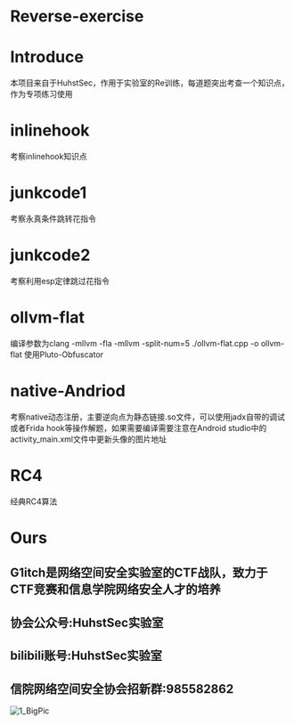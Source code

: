 # Reverse-exercise
# Introduce
本项目来自于HuhstSec，作用于实验室的Re训练，每道题突出考查一个知识点，作为专项练习使用

# inlinehook
考察inlinehook知识点
# junkcode1
考察永真条件跳转花指令
# junkcode2
考察利用esp定律跳过花指令
# ollvm-flat
编译参数为clang -mllvm -fla -mllvm -split-num=5 ./ollvm-flat.cpp -o ollvm-flat
使用Pluto-Obfuscator
# native-Andriod
考察native动态注册，主要逆向点为静态链接.so文件，可以使用jadx自带的调试或者Frida hook等操作解题，如果需要编译需要注意在Android studio中的activity_main.xml文件中更新头像的图片地址
# RC4
经典RC4算法
# Ours
## G1itch是网络空间安全实验室的CTF战队，致力于CTF竞赛和信息学院网络安全人才的培养
## 协会公众号:HuhstSec实验室
## bilibili账号:HuhstSec实验室
## 信院网络空间安全协会招新群:985582862
![1_BigPic](https://github.com/SHangwendada/Reverse-exercise/assets/102873474/b2688605-ac4b-435d-93ed-ac6efa64c841)
